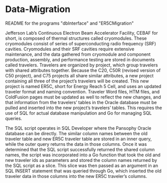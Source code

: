 # Data-Migration

README for the programs "dbInterface" and "ER5CMigration"

Jefferson Lab’s Continuous Electron Beam Accelerator Facility, CEBAF for short, is composed of thermal structures called cryomodules. These cryomodules consist of series of superconducting radio frequency (SRF) cavities. Cryomodules and their SRF cavities require extensive maintenance, and the data gathered from cryomodule and component production, assembly, and performance testing are stored in documents called travelers. Travelers are organized by project, which group travelers with shared attributes together. Because the C20, C50R (revised version of C50 project), and C75 projects all share similar attributes, a new project containing all three of the project’s travelers will be created. This new project is named ER5C, short for Energy Reach 5 Cell, and uses an updated traveler format and naming convention. Traveler Word files, HTM files, and ColdFusion pages must be updated as well to reflect the new changes, and that information from the travelers’ tables in the Oracle database must be pulled and inserted into the new project’s travelers’ tables. This requires the use of SQL for actual database manipulation and Go for managing SQL queries. 

The SQL script operates in SQL Developer where the Pansophy Oracle database can be directly. The similar column names between the old traveler table and new ER5C traveler table are stored in an inner query, while the outer query returns the data in those columns. Once it was determined that the SQL script successfully returned the shared column names, the script was incorporated into a Go function that took the old and new traveler ids as parameters and stored the column names returned by the SQL script as a slice. This slice was then passed as an argument in an SQL INSERT statement that was queried through Go, which inserted the old traveler data in those columns into the new ER5C traveler’s columns.
